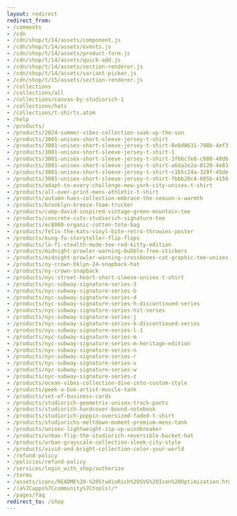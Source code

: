 ```yaml
---
layout: redirect
redirect_from:
- /comments
- /cdn
- /cdn/shop/t/14/assets/component.js
- /cdn/shop/t/14/assets/events.js
- /cdn/shop/t/14/assets/product-form.js
- /cdn/shop/t/14/assets/quick-add.js
- /cdn/shop/t/14/assets/section-renderer.js
- /cdn/shop/t/14/assets/variant-picker.js
- /cdn/shop/t/15/assets/section-renderer.js
- /collections
- /collections/all
- /collections/canvas-by-studiorich-1
- /collections/hats
- /collections/t-shirts.atom
- /help
- /products/
- /products/2024-summer-vibes-collection-soak-up-the-sun
- /products/3001-unisex-short-sleeve-jersey-t-shirt
- /products/3001-unisex-short-sleeve-jersey-t-shirt-0e8d8631-798b-4ef3-85fe-ede5f31f7f33
- /products/3001-unisex-short-sleeve-jersey-t-shirt-1
- /products/3001-unisex-short-sleeve-jersey-t-shirt-3f66c7e8-c880-48d6-ac43-443b70dff588
- /products/3001-unisex-short-sleeve-jersey-t-shirt-a6da2e2a-0120-4e83-b3af-500def153470
- /products/3001-unisex-short-sleeve-jersey-t-shirt-c1b5c24a-320f-45de-a1aa-a5f18766ac62
- /products/3001-unisex-short-sleeve-jersey-t-shirt-fbbb20c4-605b-4156-abd3-9403b6754c10
- /products/adapt-to-every-challenge-new-york-city-unisex-t-shirt
- /products/all-over-print-mens-athletic-t-shirt
- /products/autumn-hues-collection-embrace-the-season-s-warmth
- /products/brooklyn-breeze-foam-trucker
- /products/camp-david-inspired-vintage-green-mountain-tee
- /products/concrete-cuts-studiorich-signature-tee
- /products/ec8000-organic-cotton-tote-bag
- /products/felix-the-kats-vinyl-bite-retro-throwies-poster
- /products/kung-fu-storyteller-flip-flops
- /products/lo-fi-stealth-mode-tee-red-kitty-edition
- /products/midnight-prowler-warning-bubble-free-stickers
- /products/midnight-prowler-warning-crossbones-cat-graphic-tee-unisex-tee
- /products/ny-crown-bklyn-24-snapback-hat
- /products/ny-crown-snapback
- /products/nyc-street-heart-short-sleeve-unisex-t-shirt
- /products/nyc-subway-signature-series-3
- /products/nyc-subway-signature-series-b
- /products/nyc-subway-signature-series-d
- /products/nyc-subway-signature-series-h-discontinued-series
- /products/nyc-subway-signature-series-hit-series
- /products/nyc-subway-signature-series-j
- /products/nyc-subway-signature-series-k-discontinued-series
- /products/nyc-subway-signature-series-l-1
- /products/nyc-subway-signature-series-m
- /products/nyc-subway-signature-series-m-heritage-edition
- /products/nyc-subway-signature-series-n
- /products/nyc-subway-signature-series-r
- /products/nyc-subway-signature-series-v
- /products/nyc-subway-signature-series-w
- /products/nyc-subway-signature-series-z
- /products/ocean-vibes-collection-dive-into-custom-style
- /products/peek-a-boo-artist-muscle-tank
- /products/set-of-business-cards
- /products/studiorich-geometrix-unisex-track-pants
- /products/studiorich-hardcover-bound-notebook
- /products/studiorich-poppin-oversized-faded-t-shirt
- /products/studiorichs-meltdown-moment-premium-mens-tank
- /products/unisex-lightweight-zip-up-windbreaker
- /products/urban-flip-the-studiorich-reversible-bucket-hat
- /products/urban-grayscale-collection-sleek-city-style
- /products/vivid-and-bright-collection-color-your-world
- /refund-policy
- /policies/refund-policy
- /services/login_with_shop/authorize
- /terms
- /assets/icons/README%20-%20StudioRich%20SVG%20Icon%20Optimization.html
- /(a%7Capps%7Ccommunity%7Ctools)/*
- /pages/faq
redirect_to: /shop
---
```

